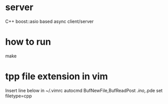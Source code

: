 # server
C++ boost::asio based async client/server

# how to run
make

# tpp file extension in vim
Insert line below in ~/.vimrc
autocmd BufNewFile,BufReadPost *.ino,*.pde set filetype=cpp

